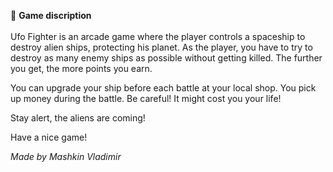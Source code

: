 
:space_invader: **Game discription** \
\
Ufo Fighter is an arcade game where the player controls a spaceship to destroy alien ships, protecting his planet. As the player, you have to try to destroy as many enemy ships as possible without getting killed. The further you get, the more points you earn.

You can upgrade your ship before each battle at your local shop. You pick up money during the battle. Be careful! It might cost you your life!

Stay alert, the aliens are coming!

Have a nice game!

_Made by Mashkin Vladimir_
